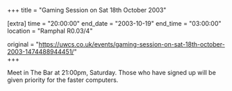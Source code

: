 +++
title = "Gaming Session on Sat 18th October 2003"

[extra]
time = "20:00:00"
end_date = "2003-10-19"
end_time = "03:00:00"
location = "Ramphal R0.03/4"

original = "https://uwcs.co.uk/events/gaming-session-on-sat-18th-october-2003-1474488944451/"    
+++

Meet in The Bar at 21:00pm, Saturday. Those who have signed up will be given priority for the faster computers.

